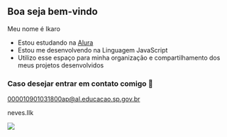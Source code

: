 ## Boa seja bem-vindo
Meu nome é Ikaro

- Estou estudando na [Alura](https://www.alura.com.br/)
- Estou me desenvolvendo na Linguagem JavaScript
- Utilizo esse espaço para minha organização e compartilhamento dos meus projetos desenvolvidos

### Caso desejar entrar em contato comigo 📧
000010901031800ap@al.educacao.sp.gov.br

neves.IIk


![](https://media.tenor.com/ntxHk3y6-wsAAAAM/soquinho-no-ar-yuri-alberto.gif)
